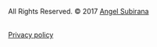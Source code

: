 

All Rights Reserved. © 2017 [Angel Subirana](http://www.bobgoo.com)

<a href="https://twitter.com/BobzonApp"><span class="fa-stack fa-lg">
<i class="fa fa-circle fa-stack-2x"></i>
<i class="fa fa-twitter fa-stack-1x" style="color: black;"></i>
</span></a>
<a href="mailto:bobzon@bobgoo.com">
<span class="fa-stack fa-lg">
<i class="fa fa-circle fa-stack-2x"></i>
<i class="fa fa-envelope fa-stack-1x" style="color: black;"></i>
</span></a>
<a href="{{ site.appstore_link }}">
<span class="fa-stack fa-lg">
<i class="fa fa-circle fa-stack-2x"></i>
<i class="fa fa-apple fa-stack-1x" style="color: black;"></i>
</span></a><br>
[Privacy policy](./privacy.html)